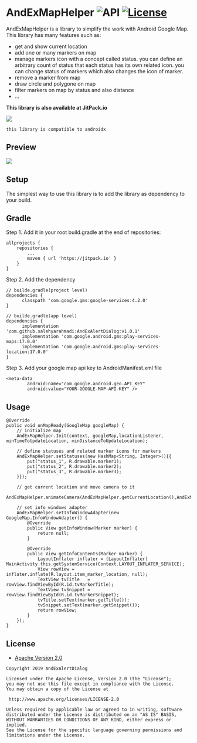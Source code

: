 AndExMapHelper ![API](https://img.shields.io/badge/API-17%2B-brightgreen.svg?style=flat) [![License](https://img.shields.io/badge/License-Apache%202.0-green.svg)](https://opensource.org/licenses/Apache-2.0)
===================

AndExMapHelper is a library to simplify the work with Android Google Map.
This library has many features such as: 
  - get and show current location
  - add one or many markers on map
  - manage markers icon with a concept called status. you can define an arbitrary count of status that each status has its own related icon. you can change status of markers which also changes the icon of marker.
  - remove a marker from map
  - draw circle and polygone on map
  - filter markers on map by status and also distance
  - ...
  



**This library is also available at JitPack.io**

[![](https://jitpack.io/v/salehyarahmadi/AndExMapHelper.svg)](https://jitpack.io/#salehyarahmadi/AndExMapHelper)



`this library is compatible to androidx`

## Preview
![](https://github.com/salehyarahmadi/AndExAlertDialog/blob/master/andex-alert-dialog.gif)

## Setup
The simplest way to use this library is to add the library as dependency to your build.

## Gradle

Step 1. Add it in your root build.gradle at the end of repositories:

	allprojects {
		repositories {
			...
			maven { url 'https://jitpack.io' }
		}
	}

Step 2. Add the dependency
  
    // builde.gradle(project level)
    dependencies {    
	      classpath 'com.google.gms:google-services:4.2.0'
	}

	// builde.gradle(app level)
    dependencies {    
	      implementation 'com.github.salehyarahmadi:AndExAlertDialog:v1.0.1'
          implementation 'com.google.android.gms:play-services-maps:17.0.0'
          implementation 'com.google.android.gms:play-services-location:17.0.0'
	}
 
Step 3. Add your google map api key to AndroidManifest.xml file
  
    <meta-data
            android:name="com.google.android.geo.API_KEY"
            android:value="YOUR-GOOGLE-MAP-API-KEY" />
 


## Usage


    @Override
    public void onMapReady(GoogleMap googleMap) {
        // initialize map
        AndExMapHelper.Init(context, googleMap,locationListener, minTimeToUpdateLocation, minDistanceToUpdateLocation);
        
        // define statuses and related marker icons for markers
        AndExMapHelper.setStatuses(new HashMap<String, Integer>(){{
            put("status_1", R.drawable.marker1);
            put("status_2", R.drawable.marker2);
            put("status_3", R.drawable.marker3);
        }});

        // get current location and move camera to it
        AndExMapHelper.animateCamera(AndExMapHelper.getCurrentLocation(),AndExMapHelper.DEFAULT_ZOOM);

        // set info windows adapter
        AndExMapHelper.setInfoWindowAdapter(new GoogleMap.InfoWindowAdapter() {
            @Override
            public View getInfoWindow(Marker marker) {
                return null;
            }

            @Override
            public View getInfoContents(Marker marker) {
                LayoutInflater inflater = (LayoutInflater) MainActivity.this.getSystemService(Context.LAYOUT_INFLATER_SERVICE);
                View rowView = inflater.inflate(R.layout.item_marker_location, null);
                TextView tvTitle   = rowView.findViewById(R.id.tvMarkerTitle);
                TextView tvSnippet = rowView.findViewById(R.id.tvMarkerSnippet);
                tvTitle.setText(marker.getTitle());
                tvSnippet.setText(marker.getSnippet());
                return rowView;
            }
        });
    }


    


        
 ## License

* [Apache Version 2.0](http://www.apache.org/licenses/LICENSE-2.0.html)

```
Copyright 2019 AndExAlertDialog

Licensed under the Apache License, Version 2.0 (the "License");
you may not use this file except in compliance with the License.
You may obtain a copy of the License at

 http://www.apache.org/licenses/LICENSE-2.0

Unless required by applicable law or agreed to in writing, software
distributed under the License is distributed on an "AS IS" BASIS,
WITHOUT WARRANTIES OR CONDITIONS OF ANY KIND, either express or implied.
See the License for the specific language governing permissions and
limitations under the License.
       
